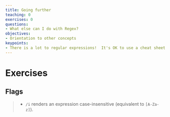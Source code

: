 ```yaml
---
title: Going further
teaching: 0
exercises: 0
questions:
- What else can I do with Regex?
objectives:
- Orientation to other concepts
keypoints:
- There is a lot to regular expressions!  It's OK to use a cheat sheet.
---
```


# Exercises

## Flags
> - `/i` renders an expression case-insensitive (equivalent to `[A-Za-z]`).
